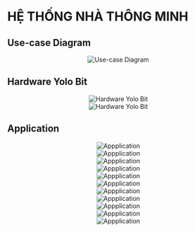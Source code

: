 # HỆ THỐNG NHÀ THÔNG MINH

## Use-case Diagram
<div align=center><img src="https://github.com/HuydoanRH/SmartHome/blob/main/image/usecase.png"alt="Use-case Diagram"></div> 


## Hardware Yolo Bit
<div align=center><img src="https://github.com/HuydoanRH/SmartHome/blob/main/image/overview1.png"alt="Hardware Yolo Bit"></div> 
<div align=center><img src="https://github.com/HuydoanRH/SmartHome/blob/main/image/overview2.png"alt="Hardware Yolo Bit"></div> 
  
## Application
<div align=center><img src="https://github.com/HuydoanRH/SmartHome/blob/main/image/app_1.png"alt="Appplication"></div> 
<div align=center><img src="https://github.com/HuydoanRH/SmartHome/blob/main/image/app_2.png"alt="Appplication"></div> 
<div align=center><img src="https://github.com/HuydoanRH/SmartHome/blob/main/image/app_3.png"alt="Appplication"></div> 
<div align=center><img src="https://github.com/HuydoanRH/SmartHome/blob/main/image/app_4.png"alt="Appplication"></div> 
<div align=center><img src="https://github.com/HuydoanRH/SmartHome/blob/main/image/app_5.png"alt="Appplication"></div> 
<div align=center><img src="https://github.com/HuydoanRH/SmartHome/blob/main/image/app_6.png"alt="Appplication"></div> 
<div align=center><img src="https://github.com/HuydoanRH/SmartHome/blob/main/image/app_7.png"alt="Appplication"></div> 
<div align=center><img src="https://github.com/HuydoanRH/SmartHome/blob/main/image/app_8.png"alt="Appplication"></div> 
<div align=center><img src="https://github.com/HuydoanRH/SmartHome/blob/main/image/app_9.png"alt="Appplication"></div> 
<div align=center><img src="https://github.com/HuydoanRH/SmartHome/blob/main/image/app_10.png"alt="Appplication"></div> 
<div align=center><img src="https://github.com/HuydoanRH/SmartHome/blob/main/image/app_11.png"alt="Appplication"></div> 